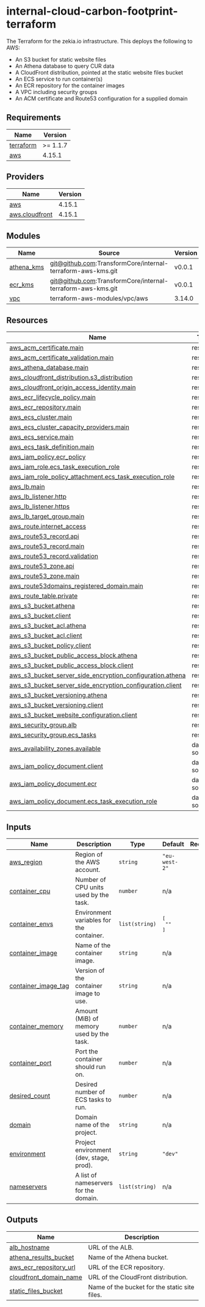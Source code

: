 # internal-cloud-carbon-footprint-terraform

The Terraform for the zekia.io infrastructure. This deploys the following to AWS:

- An S3 bucket for static website files
- An Athena database to query CUR data
- A CloudFront distribution, pointed at the static website files bucket
- An ECS service to run container(s)
- An ECR repository for the container images
- A VPC including security groups
- An ACM certificate and Route53 configuration for a supplied domain

<!-- BEGINNING OF PRE-COMMIT-TERRAFORM DOCS HOOK -->
## Requirements

| Name | Version |
|------|---------|
| <a name="requirement_terraform"></a> [terraform](#requirement\_terraform) | >= 1.1.7 |
| <a name="requirement_aws"></a> [aws](#requirement\_aws) | 4.15.1 |

## Providers

| Name | Version |
|------|---------|
| <a name="provider_aws"></a> [aws](#provider\_aws) | 4.15.1 |
| <a name="provider_aws.cloudfront"></a> [aws.cloudfront](#provider\_aws.cloudfront) | 4.15.1 |

## Modules

| Name | Source | Version |
|------|--------|---------|
| <a name="module_athena_kms"></a> [athena\_kms](#module\_athena\_kms) | git@github.com:TransformCore/internal-terraform-aws-kms.git | v0.0.1 |
| <a name="module_ecr_kms"></a> [ecr\_kms](#module\_ecr\_kms) | git@github.com:TransformCore/internal-terraform-aws-kms.git | v0.0.1 |
| <a name="module_vpc"></a> [vpc](#module\_vpc) | terraform-aws-modules/vpc/aws | 3.14.0 |

## Resources

| Name | Type |
|------|------|
| [aws_acm_certificate.main](https://registry.terraform.io/providers/hashicorp/aws/4.15.1/docs/resources/acm_certificate) | resource |
| [aws_acm_certificate_validation.main](https://registry.terraform.io/providers/hashicorp/aws/4.15.1/docs/resources/acm_certificate_validation) | resource |
| [aws_athena_database.main](https://registry.terraform.io/providers/hashicorp/aws/4.15.1/docs/resources/athena_database) | resource |
| [aws_cloudfront_distribution.s3_distribution](https://registry.terraform.io/providers/hashicorp/aws/4.15.1/docs/resources/cloudfront_distribution) | resource |
| [aws_cloudfront_origin_access_identity.main](https://registry.terraform.io/providers/hashicorp/aws/4.15.1/docs/resources/cloudfront_origin_access_identity) | resource |
| [aws_ecr_lifecycle_policy.main](https://registry.terraform.io/providers/hashicorp/aws/4.15.1/docs/resources/ecr_lifecycle_policy) | resource |
| [aws_ecr_repository.main](https://registry.terraform.io/providers/hashicorp/aws/4.15.1/docs/resources/ecr_repository) | resource |
| [aws_ecs_cluster.main](https://registry.terraform.io/providers/hashicorp/aws/4.15.1/docs/resources/ecs_cluster) | resource |
| [aws_ecs_cluster_capacity_providers.main](https://registry.terraform.io/providers/hashicorp/aws/4.15.1/docs/resources/ecs_cluster_capacity_providers) | resource |
| [aws_ecs_service.main](https://registry.terraform.io/providers/hashicorp/aws/4.15.1/docs/resources/ecs_service) | resource |
| [aws_ecs_task_definition.main](https://registry.terraform.io/providers/hashicorp/aws/4.15.1/docs/resources/ecs_task_definition) | resource |
| [aws_iam_policy.ecr_policy](https://registry.terraform.io/providers/hashicorp/aws/4.15.1/docs/resources/iam_policy) | resource |
| [aws_iam_role.ecs_task_execution_role](https://registry.terraform.io/providers/hashicorp/aws/4.15.1/docs/resources/iam_role) | resource |
| [aws_iam_role_policy_attachment.ecs_task_execution_role](https://registry.terraform.io/providers/hashicorp/aws/4.15.1/docs/resources/iam_role_policy_attachment) | resource |
| [aws_lb.main](https://registry.terraform.io/providers/hashicorp/aws/4.15.1/docs/resources/lb) | resource |
| [aws_lb_listener.http](https://registry.terraform.io/providers/hashicorp/aws/4.15.1/docs/resources/lb_listener) | resource |
| [aws_lb_listener.https](https://registry.terraform.io/providers/hashicorp/aws/4.15.1/docs/resources/lb_listener) | resource |
| [aws_lb_target_group.main](https://registry.terraform.io/providers/hashicorp/aws/4.15.1/docs/resources/lb_target_group) | resource |
| [aws_route.internet_access](https://registry.terraform.io/providers/hashicorp/aws/4.15.1/docs/resources/route) | resource |
| [aws_route53_record.api](https://registry.terraform.io/providers/hashicorp/aws/4.15.1/docs/resources/route53_record) | resource |
| [aws_route53_record.main](https://registry.terraform.io/providers/hashicorp/aws/4.15.1/docs/resources/route53_record) | resource |
| [aws_route53_record.validation](https://registry.terraform.io/providers/hashicorp/aws/4.15.1/docs/resources/route53_record) | resource |
| [aws_route53_zone.api](https://registry.terraform.io/providers/hashicorp/aws/4.15.1/docs/resources/route53_zone) | resource |
| [aws_route53_zone.main](https://registry.terraform.io/providers/hashicorp/aws/4.15.1/docs/resources/route53_zone) | resource |
| [aws_route53domains_registered_domain.main](https://registry.terraform.io/providers/hashicorp/aws/4.15.1/docs/resources/route53domains_registered_domain) | resource |
| [aws_route_table.private](https://registry.terraform.io/providers/hashicorp/aws/4.15.1/docs/resources/route_table) | resource |
| [aws_s3_bucket.athena](https://registry.terraform.io/providers/hashicorp/aws/4.15.1/docs/resources/s3_bucket) | resource |
| [aws_s3_bucket.client](https://registry.terraform.io/providers/hashicorp/aws/4.15.1/docs/resources/s3_bucket) | resource |
| [aws_s3_bucket_acl.athena](https://registry.terraform.io/providers/hashicorp/aws/4.15.1/docs/resources/s3_bucket_acl) | resource |
| [aws_s3_bucket_acl.client](https://registry.terraform.io/providers/hashicorp/aws/4.15.1/docs/resources/s3_bucket_acl) | resource |
| [aws_s3_bucket_policy.client](https://registry.terraform.io/providers/hashicorp/aws/4.15.1/docs/resources/s3_bucket_policy) | resource |
| [aws_s3_bucket_public_access_block.athena](https://registry.terraform.io/providers/hashicorp/aws/4.15.1/docs/resources/s3_bucket_public_access_block) | resource |
| [aws_s3_bucket_public_access_block.client](https://registry.terraform.io/providers/hashicorp/aws/4.15.1/docs/resources/s3_bucket_public_access_block) | resource |
| [aws_s3_bucket_server_side_encryption_configuration.athena](https://registry.terraform.io/providers/hashicorp/aws/4.15.1/docs/resources/s3_bucket_server_side_encryption_configuration) | resource |
| [aws_s3_bucket_server_side_encryption_configuration.client](https://registry.terraform.io/providers/hashicorp/aws/4.15.1/docs/resources/s3_bucket_server_side_encryption_configuration) | resource |
| [aws_s3_bucket_versioning.athena](https://registry.terraform.io/providers/hashicorp/aws/4.15.1/docs/resources/s3_bucket_versioning) | resource |
| [aws_s3_bucket_versioning.client](https://registry.terraform.io/providers/hashicorp/aws/4.15.1/docs/resources/s3_bucket_versioning) | resource |
| [aws_s3_bucket_website_configuration.client](https://registry.terraform.io/providers/hashicorp/aws/4.15.1/docs/resources/s3_bucket_website_configuration) | resource |
| [aws_security_group.alb](https://registry.terraform.io/providers/hashicorp/aws/4.15.1/docs/resources/security_group) | resource |
| [aws_security_group.ecs_tasks](https://registry.terraform.io/providers/hashicorp/aws/4.15.1/docs/resources/security_group) | resource |
| [aws_availability_zones.available](https://registry.terraform.io/providers/hashicorp/aws/4.15.1/docs/data-sources/availability_zones) | data source |
| [aws_iam_policy_document.client](https://registry.terraform.io/providers/hashicorp/aws/4.15.1/docs/data-sources/iam_policy_document) | data source |
| [aws_iam_policy_document.ecr](https://registry.terraform.io/providers/hashicorp/aws/4.15.1/docs/data-sources/iam_policy_document) | data source |
| [aws_iam_policy_document.ecs_task_execution_role](https://registry.terraform.io/providers/hashicorp/aws/4.15.1/docs/data-sources/iam_policy_document) | data source |

## Inputs

| Name | Description | Type | Default | Required |
|------|-------------|------|---------|:--------:|
| <a name="input_aws_region"></a> [aws\_region](#input\_aws\_region) | Region of the AWS account. | `string` | `"eu-west-2"` | no |
| <a name="input_container_cpu"></a> [container\_cpu](#input\_container\_cpu) | Number of CPU units used by the task. | `number` | n/a | yes |
| <a name="input_container_envs"></a> [container\_envs](#input\_container\_envs) | Environment variables for the container. | `list(string)` | <pre>[<br>  ""<br>]</pre> | no |
| <a name="input_container_image"></a> [container\_image](#input\_container\_image) | Name of the container image. | `string` | n/a | yes |
| <a name="input_container_image_tag"></a> [container\_image\_tag](#input\_container\_image\_tag) | Version of the container image to use. | `string` | n/a | yes |
| <a name="input_container_memory"></a> [container\_memory](#input\_container\_memory) | Amount (MiB) of memory used by the task. | `number` | n/a | yes |
| <a name="input_container_port"></a> [container\_port](#input\_container\_port) | Port the container should run on. | `number` | n/a | yes |
| <a name="input_desired_count"></a> [desired\_count](#input\_desired\_count) | Desired number of ECS tasks to run. | `number` | n/a | yes |
| <a name="input_domain"></a> [domain](#input\_domain) | Domain name of the project. | `string` | n/a | yes |
| <a name="input_environment"></a> [environment](#input\_environment) | Project environment (dev, stage, prod). | `string` | `"dev"` | no |
| <a name="input_nameservers"></a> [nameservers](#input\_nameservers) | A list of nameservers for the domain. | `list(string)` | n/a | yes |

## Outputs

| Name | Description |
|------|-------------|
| <a name="output_alb_hostname"></a> [alb\_hostname](#output\_alb\_hostname) | URL of the ALB. |
| <a name="output_athena_results_bucket"></a> [athena\_results\_bucket](#output\_athena\_results\_bucket) | Name of the Athena bucket. |
| <a name="output_aws_ecr_repository_url"></a> [aws\_ecr\_repository\_url](#output\_aws\_ecr\_repository\_url) | URL of the ECR repository. |
| <a name="output_cloudfront_domain_name"></a> [cloudfront\_domain\_name](#output\_cloudfront\_domain\_name) | URL of the CloudFront distribution. |
| <a name="output_static_files_bucket"></a> [static\_files\_bucket](#output\_static\_files\_bucket) | Name of the bucket for the static site files. |
<!-- END OF PRE-COMMIT-TERRAFORM DOCS HOOK -->
